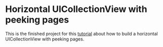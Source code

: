 # Horizontal UICollectionView with peeking pages

This is the finished project for this [tutorial](https://medium.com/@shaibalassiano/tutorial-horizontal-uicollectionview-with-paging-9421b479ee94) about how to build a horizontal UICollectionView with peeking pages.